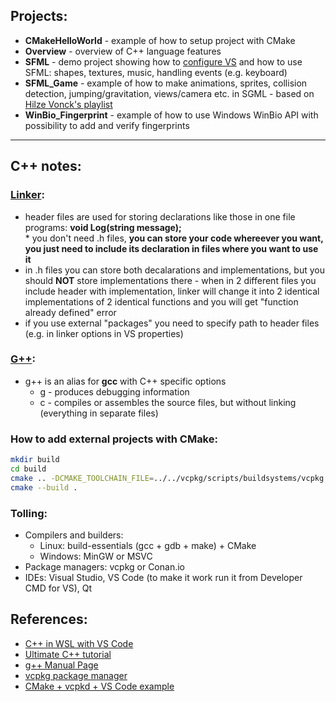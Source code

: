 ## **Projects:**
- **CMakeHelloWorld** - example of how to setup project with CMake
- **Overview** - overview of C++ language features 
- **SFML** - demo project showing how to [configure VS](/SFML/README.md) and how to use SFML: shapes, textures, music, handling events (e.g. keyboard)
- **SFML_Game** - example of how to make animations, sprites, collision detection, jumping/gravitation, views/camera etc. in SGML - based on [Hilze Vonck's playlist](https://www.youtube.com/watch?v=axIgxBQVBg0&list=PL21OsoBLPpMOO6zyVlxZ4S4hwkY_SLRW9&index=1) 
- **WinBio_Fingerprint** - example of how to use Windows WinBio API with possibility to add and verify fingerprints

---
## **C++ notes:**

### [Linker](https://www.youtube.com/watch?v=H4s55GgAg0I):

- header files are used for storing declarations like those in one file programs: **void Log(string message);** <br> \* you don't need .h files, **you can store your code whereever you want, you just need to include its declaration in files where you want to use it**
- in .h files you can store both decalarations and implementations, but you should **NOT** store implementations there - when in 2 different files you include header with implementation, linker will change it into 2 identical implementations of 2 identical functions and you will get "function already defined" error
- if you use external "packages" you need to specify path to header files (e.g. in linker options in VS properties) 

### [G++](http://qcd.phys.cmu.edu/QCDcluster/gnu/g++_man.html):

- g++ is an alias for **gcc** with C++ specific options
    - g - produces debugging information
    - c - compiles or assembles the source files, but without linking (everything in separate files)

### How to add external projects with CMake:

```bash
mkdir build
cd build
cmake .. -DCMAKE_TOOLCHAIN_FILE=../../vcpkg/scripts/buildsystems/vcpkg.cmake #-DVCPKG_TARGET_TRIPLET=x64-windows
cmake --build .
```

### Tolling:

- Compilers and builders:
  - Linux: build-essentials (gcc + gdb + make) + CMake
  - Windows: MinGW or MSVC
- Package managers: vcpkg or Conan.io
- IDEs: Visual Studio, VS Code (to make it work run it from Developer CMD for VS), Qt

## References:

- [C++ in WSL with VS Code](https://code.visualstudio.com/docs/cpp/config-wsl)
- [Ultimate C++ tutorial](https://www.youtube.com/watch?v=6y0bp-mnYU0&list=PL17WHdN9gS1uXtfhSPjGwIxAGGUJqFPWx&index=73&t=0s)
- [g++ Manual Page](http://qcd.phys.cmu.edu/QCDcluster/gnu/g++_man.html)
- [vcpkg package manager](https://docs.microsoft.com/en-us/cpp/build/vcpkg?view=vs-2019)
- [CMake + vcpkd + VS Code example](https://github.com/microsoft/vcpkg/blob/master/docs/examples/installing-and-using-packages.md)
